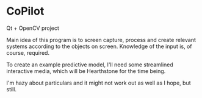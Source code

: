 CoPilot
=======

Qt + OpenCV project

Main idea of this program is to screen capture, process and create relevant systems according to the objects on screen.
Knowledge of the input is, of course, required.

To create an example predictive model, I'll need some streamlined interactive media, which will be Hearthstone for the time being.

I'm hazy about particulars and it might not work out as well as I hope, but still.
